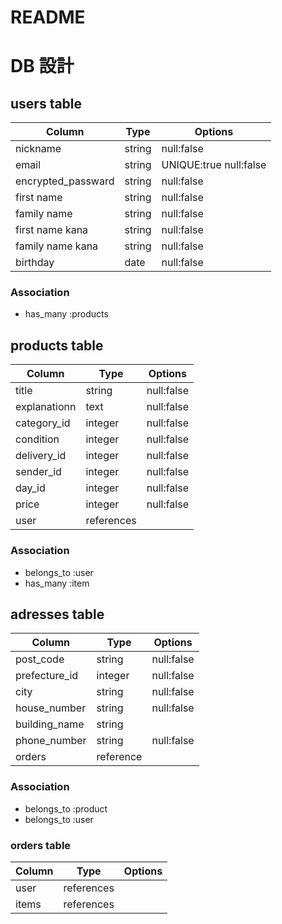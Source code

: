 # README

# DB 設計

## users table

| Column             | Type                | Options                   |
|--------------------|---------------------|---------------------------|
|nickname            |string               |                 null:false|
|email               |string               |UNIQUE:true      null:false|
|encrypted_passward  |string               |                 null:false|
|first name          |string               |                 null:false|
|family name         |string               |                 null:false|
|first name kana     |string               |                 null:false|
|family name kana    |string               |                 null:false|
|birthday            |date                 |                 null:false|


### Association

* has_many :products

## products table

| Column                              | Type       | Options                        |
|-------------------------------------|------------|--------------------------------|
|title                                |string      |                        null:false|
|explanationn                         |text        |                        null:false|
|category_id                          |integer     |                        null:false|
|condition                            |integer     |                        null:false|
|delivery_id                          |integer     |                        null:false|
|sender_id                            |integer     |                        null:false|
|day_id                               |integer     |                        null:false|
|price                              |integer     |                        null:false|
|user                              |references  |                                   |

### Association

- belongs_to :user
- has_many :item 

## adresses table

| Column           | Type        | Options                        |
|------------------|-------------|--------------------------------|
|post_code         |string     |                        null:false|
|prefecture_id     |integer     |                        null:false|
|city              |string     |                        null:false|
|house_number      |string     |                        null:false|
|building_name     |string     |                                  |
|phone_number      |string     |                        null:false|
|orders            |reference |                                   |

### Association

- belongs_to :product
- belongs_to :user

### orders table

| Column           | Type        | Options                        |
|------------------|-------------|--------------------------------|
| user             |references |                                |
| items            |references |                                |
